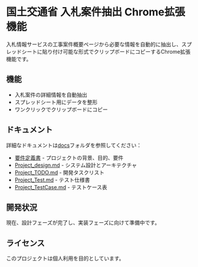 # 国土交通省 入札案件抽出 Chrome拡張機能

入札情報サービスの工事案件概要ページから必要な情報を自動的に抽出し、スプレッドシートに貼り付け可能な形式でクリップボードにコピーするChrome拡張機能です。

## 機能

- 入札案件の詳細情報を自動抽出
- スプレッドシート用にデータを整形
- ワンクリックでクリップボードにコピー

## ドキュメント

詳細なドキュメントは[docs](./docs)フォルダを参照してください：

- [要件定義書](./docs/要件定義書.md) - プロジェクトの背景、目的、要件
- [Project_design.md](./docs/Project_design.md) - システム設計とアーキテクチャ
- [Project_TODO.md](./docs/Project_TODO.md) - 開発タスクリスト
- [Project_Test.md](./docs/Project_Test.md) - テスト仕様書
- [Project_TestCase.md](./docs/Project_TestCase.md) - テストケース表

## 開発状況

現在、設計フェーズが完了し、実装フェーズに向けて準備中です。

## ライセンス

このプロジェクトは個人利用を目的としています。